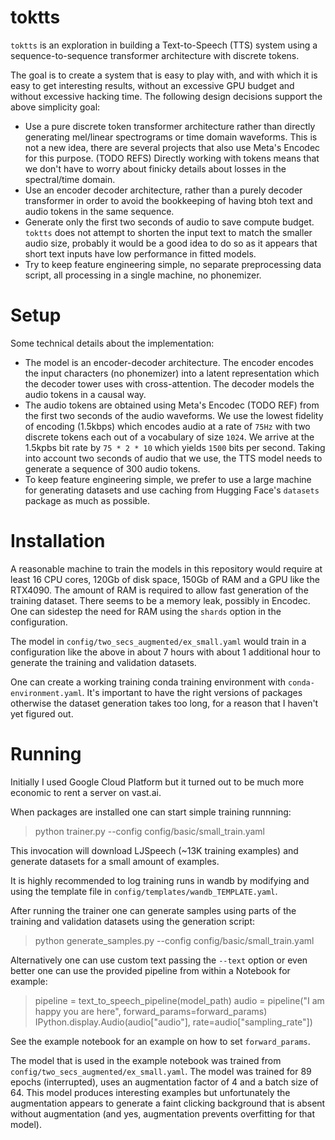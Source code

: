 # toktts

`toktts` is an exploration in building a Text-to-Speech (TTS) system using a sequence-to-sequence
transformer architecture with discrete tokens.

The goal is to create a system that is easy to play with, and with which it is easy to get interesting
results, without an excessive GPU budget and without excessive hacking time.
The following design decisions support the above simplicity goal:
 * Use a pure discrete token transformer architecture rather than directly generating mel/linear
 spectrograms or time domain waveforms.
 This is not a new idea, there are several projects that also use Meta's Encodec for this purpose. (TODO REFS)
 Directly working with tokens means that we don't have to worry about finicky details about losses
 in the spectral/time domain.
 * Use an encoder decoder architecture, rather than a purely decoder transformer in order to avoid
 the bookkeeping of having btoh text and audio tokens in the same sequence.
 * Generate only the first two seconds of audio to save compute budget.
 `toktts` does not attempt to shorten the input text to match the smaller audio size,
 probably it would be a good idea to do so as it
 appears that short text inputs have low performance in fitted models.
 * Try to keep feature engineering simple, no separate preprocessing data script, all processing
 in a single machine, no phonemizer.
 
# Setup 

Some technical details about the implementation:
 * The model is an encoder-decoder architecture. The encoder encodes the input characters
 (no phonemizer) into a latent representation which the decoder tower uses with cross-attention.
 The decoder models the audio tokens in a causal way.
 * The audio tokens are obtained using Meta's Encodec (TODO REF) from the first two
 seconds of the audio waveforms.
 We use the lowest fidelity of encoding (1.5kbps) which encodes audio at a rate of
 `75Hz` with two discrete tokens each out of a vocabulary of size `1024`. We arrive at
 the 1.5kpbs bit rate by `75 * 2 * 10` which yields `1500` bits per second.
 Taking into account two seconds of audio that we use, the TTS model needs to generate
 a sequence of 300 audio tokens.
 * To keep feature engineering simple, we prefer to use a large machine for generating datasets
 and use caching from Hugging Face's `datasets` package as much as possible.

# Installation

A reasonable machine to train the models in this repository would require at least 16 CPU cores, 120Gb of disk space,
150Gb of RAM and a GPU like the RTX4090. The amount of RAM is required to allow fast generation of the training
dataset. There seems to be a memory leak, possibly in Encodec. One can sidestep the need for RAM using the `shards`
option in the configuration.

The model in `config/two_secs_augmented/ex_small.yaml` would train in a configuration like the above in about 7 hours
with about 1 additional hour to generate the training and validation datasets.

One can create a working training conda training environment with `conda-environment.yaml`. It's important to have
the right versions of packages otherwise the dataset generation takes too long, for a reason that I haven't yet
figured out.

# Running

Initially I used Google Cloud Platform but it turned out to be much more economic to rent a server on vast.ai.

When packages are installed one can start simple training runnning:

> python trainer.py --config config/basic/small_train.yaml

This invocation will download LJSpeech (~13K training examples) and generate datasets for a small amount of examples.

It is highly recommended to log training runs in wandb by modifying and using the template file in `config/templates/wandb_TEMPLATE.yaml`.

After running the trainer one can generate samples using parts of the training and validation datasets using the generation script:

> python generate_samples.py --config config/basic/small_train.yaml

Alternatively one can use custom text passing the `--text` option or even better one can use the provided pipeline
from within a Notebook for example:

> pipeline = text_to_speech_pipeline(model_path)
> audio = pipeline("I am happy you are here", forward_params=forward_params)
> IPython.display.Audio(audio["audio"], rate=audio["sampling_rate"])

See the example notebook for an example on how to set `forward_params`.

The model that is used in the example notebook was trained from `config/two_secs_augmented/ex_small.yaml`.
The model was trained for 89 epochs (interrupted), uses an augmentation factor of 4 and a batch size of 64.
This model produces interesting examples but unfortunately the augmentation appears to generate a faint clicking
background that is absent without augmentation (and yes, augmentation prevents overfitting for that model).